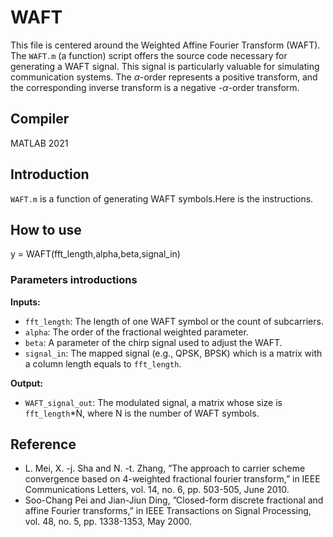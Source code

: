 # WAFT
This file is centered around the Weighted Affine Fourier Transform (WAFT). The `WAFT.m` (a function) script offers the source code necessary for generating a WAFT signal. This signal is particularly valuable for simulating communication systems. The $\alpha$-order represents a positive transform, and the corresponding inverse transform is a negative -$\alpha$-order transform.

## Compiler
MATLAB 2021

## Introduction
 `WAFT.m` is a function of generating WAFT symbols.Here is the instructions.

## How to use
y = WAFT(fft_length,alpha,beta,signal_in)
### Parameters introductions

**Inputs:**  
- `fft_length`: The length of one WAFT symbol or the count of subcarriers.  
- `alpha`: The order of the fractional weighted parameter.  
- `beta`: A parameter of the chirp signal used to adjust the WAFT.  
- `signal_in`: The mapped signal (e.g., QPSK, BPSK) which is a matrix with a column length equals to `fft_length`.  

**Output:**  
- `WAFT_signal_out`: The modulated signal, a matrix whose size is `fft_length`*N, where N is the number of WAFT symbols.
## Reference
- L. Mei, X. -j. Sha and N. -t. Zhang, ”The approach to carrier scheme convergence based on 4-weighted fractional fourier transform,” in IEEE Communications Letters, vol. 14, no. 6, pp. 503-505, June 2010.
- Soo-Chang Pei and Jian-Jiun Ding, ”Closed-form discrete fractional and affine Fourier transforms,” in IEEE Transactions on Signal Processing, vol. 48, no. 5, pp. 1338-1353, May 2000.
